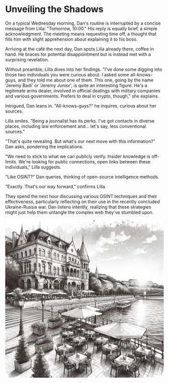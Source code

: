 # Unveiling the Shadows

On a typical Wednesday morning, Dan's routine is interrupted by a concise message from Lilla: "Tomorrow, 10:00." His reply is equally brief, a simple acknowledgment. The meeting means requesting time off, a thought that fills him with slight apprehension about explaining it to his boss.

Arriving at the café the next day, Dan spots Lilla already there, coffee in hand. He braces for potential disappointment but is instead met with a surprising revelation.

Without preamble, Lilla dives into her findings. "I've done some digging into those two individuals you were curious about. I asked some all-knows-guys, and they told me about one of them. This one, going by the name 'Jeremy Badi' or 'Jeremy Junior', is quite an interesting figure. He's a legitimate arms dealer, involved in official dealings with military companies and various governments. Prefers to deal in crypto, though," she explains.

Intrigued, Dan leans in. "All-knows-guys?" he inquires, curious about her sources.

Lilla smiles. "Being a journalist has its perks. I've got contacts in diverse places, including law enforcement and... let's say, less conventional sources."

"That's quite revealing. But what's our next move with this information?" Dan asks, pondering the implications.

"We need to stick to what we can publicly verify. Insider knowledge is off-limits. We're looking for public connections, open links between these individuals," Lilla suggests.

"Like OSINT?" Dan queries, thinking of open-source intelligence methods.

"Exactly. That's our way forward," confirms Lilla.

They spend the next hour discussing various OSINT techniques and their effectiveness, particularly reflecting on their use in the recently concluded Ukraine-Russia war. Dan listens intently, realizing that these strategies might just help them untangle the complex web they've stumbled upon.

![The café](./images/15.cafe.png "The café")
